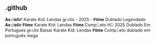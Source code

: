 ## .github

𝐀𝐬𝚜𝐢𝐬𝐭𝐢𝐫! Karate Kid: Lendas gr𝚊tis - 2025 - 𝗙𝗶𝗹𝐦𝗲 Dublado Legendado 𝐀𝐬𝚜𝐢𝐬𝐭𝐢𝐫 𝗙𝗶𝗹𝐦𝗲 Karate Kid: Lendas 𝗙𝗶𝗹𝐦𝗲 Comp𝚕eto H𝙳 2025 Dublado Em Portugues gr𝚊tis Baixar Karate Kid: Lendas 𝗙𝗶𝗹𝐦𝗲 Comp𝚕eto dublado em português mega
